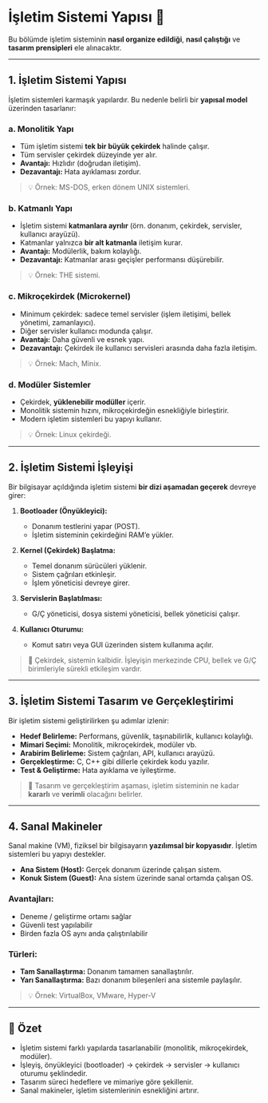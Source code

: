 # İşletim Sistemi Yapısı 🧠

Bu bölümde işletim sisteminin **nasıl organize edildiği**, **nasıl çalıştığı** ve **tasarım prensipleri** ele alınacaktır.

---

## 1. İşletim Sistemi Yapısı

İşletim sistemleri karmaşık yapılardır. Bu nedenle belirli bir **yapısal model** üzerinden tasarlanır:

### a. Monolitik Yapı
- Tüm işletim sistemi **tek bir büyük çekirdek** halinde çalışır.  
- Tüm servisler çekirdek düzeyinde yer alır.  
- **Avantajı:** Hızlıdır (doğrudan iletişim).  
- **Dezavantajı:** Hata ayıklaması zordur.

> 💡 Örnek: MS-DOS, erken dönem UNIX sistemleri.

### b. Katmanlı Yapı
- İşletim sistemi **katmanlara ayrılır** (örn. donanım, çekirdek, servisler, kullanıcı arayüzü).  
- Katmanlar yalnızca **bir alt katmanla** iletişim kurar.  
- **Avantajı:** Modülerlik, bakım kolaylığı.  
- **Dezavantajı:** Katmanlar arası geçişler performansı düşürebilir.

> 💡 Örnek: THE sistemi.

### c. Mikroçekirdek (Microkernel)
- Minimum çekirdek: sadece temel servisler (işlem iletişimi, bellek yönetimi, zamanlayıcı).  
- Diğer servisler kullanıcı modunda çalışır.  
- **Avantajı:** Daha güvenli ve esnek yapı.  
- **Dezavantajı:** Çekirdek ile kullanıcı servisleri arasında daha fazla iletişim.

> 💡 Örnek: Mach, Minix.

### d. Modüler Sistemler
- Çekirdek, **yüklenebilir modüller** içerir.  
- Monolitik sistemin hızını, mikroçekirdeğin esnekliğiyle birleştirir.  
- Modern işletim sistemleri bu yapıyı kullanır.

> 💡 Örnek: Linux çekirdeği.

---

## 2. İşletim Sistemi İşleyişi

Bir bilgisayar açıldığında işletim sistemi **bir dizi aşamadan geçerek** devreye girer:

1. **Bootloader (Önyükleyici):**  
   - Donanım testlerini yapar (POST).  
   - İşletim sisteminin çekirdeğini RAM’e yükler.

2. **Kernel (Çekirdek) Başlatma:**  
   - Temel donanım sürücüleri yüklenir.  
   - Sistem çağrıları etkinleşir.  
   - İşlem yöneticisi devreye girer.

3. **Servislerin Başlatılması:**  
   - G/Ç yöneticisi, dosya sistemi yöneticisi, bellek yöneticisi çalışır.

4. **Kullanıcı Oturumu:**  
   - Komut satırı veya GUI üzerinden sistem kullanıma açılır.

> 🧭 Çekirdek, sistemin kalbidir. İşleyişin merkezinde CPU, bellek ve G/Ç birimleriyle sürekli etkileşim vardır.

---

## 3. İşletim Sistemi Tasarım ve Gerçekleştirimi

Bir işletim sistemi geliştirilirken şu adımlar izlenir:

- **Hedef Belirleme:** Performans, güvenlik, taşınabilirlik, kullanıcı kolaylığı.  
- **Mimari Seçimi:** Monolitik, mikroçekirdek, modüler vb.  
- **Arabirim Belirleme:** Sistem çağrıları, API, kullanıcı arayüzü.  
- **Gerçekleştirme:** C, C++ gibi dillerle çekirdek kodu yazılır.  
- **Test & Geliştirme:** Hata ayıklama ve iyileştirme.

> 📌 Tasarım ve gerçekleştirim aşaması, işletim sisteminin ne kadar **kararlı** ve **verimli** olacağını belirler.

---

## 4. Sanal Makineler

Sanal makine (VM), fiziksel bir bilgisayarın **yazılımsal bir kopyasıdır**. İşletim sistemleri bu yapıyı destekler.

- **Ana Sistem (Host):** Gerçek donanım üzerinde çalışan sistem.  
- **Konuk Sistem (Guest):** Ana sistem üzerinde sanal ortamda çalışan OS.

### Avantajları:
- Deneme / geliştirme ortamı sağlar  
- Güvenli test yapılabilir  
- Birden fazla OS aynı anda çalıştırılabilir

### Türleri:
- **Tam Sanallaştırma:** Donanım tamamen sanallaştırılır.  
- **Yarı Sanallaştırma:** Bazı donanım bileşenleri ana sistemle paylaşılır.

> 💡 Örnek: VirtualBox, VMware, Hyper-V

---

## 📌 Özet
- İşletim sistemi farklı yapılarda tasarlanabilir (monolitik, mikroçekirdek, modüler).  
- İşleyiş, önyükleyici (bootloader) → çekirdek → servisler → kullanıcı oturumu şeklindedir.  
- Tasarım süreci hedeflere ve mimariye göre şekillenir.  
- Sanal makineler, işletim sistemlerinin esnekliğini artırır.
